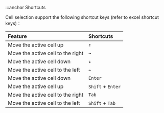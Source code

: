 :::anchor Shortcuts

Cell selection support the following shortcut keys (refer to excel shortcut keys)：

| Feature                           | Shortcuts         |
| :-------------------------------- | :---------------- |
| Move the active cell up           | `↑`               |
| Move the active cell to the right | `→`               |
| Move the active cell down         | `↓`               |
| Move the active cell to the left  | `←`               |
| Move the active cell down         | `Enter`           |
| Move the active cell up           | `Shift` + `Enter` |
| Move the active cell to the right | `Tab`             |
| Move the active cell to the left  | `Shift` + `Tab`   |
